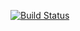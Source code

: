 [![Build Status](https://travis-ci.org/jelmnainen/musketeer-list.svg)](https://travis-ci.org/jelmnainen/musketeer-list)
